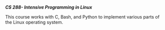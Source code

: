 ***CS 288- Intensive Programming in Linux***

This course works with C, Bash, and Python to implement various parts of the Linux operating system.
